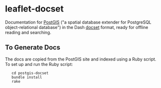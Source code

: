 leaflet-docset
==============

Documentation for [PostGIS](http://postgis.net/) ("a spatial database extender for PostgreSQL object-relational database") in the Dash [docset](http://kapeli.com/docsets) format, ready for offline reading and searching.

To Generate Docs
----------------
The docs are copied from the PostGIS site and indexed using a Ruby script. To set up and run the Ruby script:

````   
   cd postgis-docset
   bundle install
   rake
   
````
